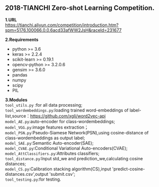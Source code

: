 ## 2018-TIANCHI Zero-shot Learning Competition.

**1.URL**  
https://tianchi.aliyun.com/competition/introduction.htm?spm=5176.100066.0.0.6acd33afWW2JsH&raceId=231677

**2.Requirements**  
- python >= 3.6  
- keras >= 2.2.4  
- scikit-learn >= 0.19.1  
- opencv-python >= 3.2.0.6  
- gensim >= 3.6.0  
- pandas  
- numpy  
- scipy  
- PIL  

**3.Modules**  
    `tool_utils.py` :for all data processing;  
    `tool_wordembeddings.py`:loading trained word-embeddings of label-list,source：https://github.com/xgli/word2vec-api  
    `model_AE.py`:auto-encoder for class-wordembeddings;  
    `model_VGG.py`:image features extraction；  
    `model_PSN.py`:Pseudo-Siamese Network(PSN),using cosine-distance of class-wordembeddings as output label;  
    `model_SAE.py`:Semantic Auto-encoder(SAE);  
    `model_CVAE.py`:Conditional Variational Auto-encoders(CVAE);  
    `model_AttClassifiers.py`:Attributes classifiers;  
    `tool_distance.py`:Input std_we and prediction_we,calculating cosine distances;  
    `model_CS.py`:Calibration stacking algorithm(CS),input 'predict-cosine-distances.csv',output 'submit.csv';  
    `tool_testing.py`:for testing.  
    
    
    


